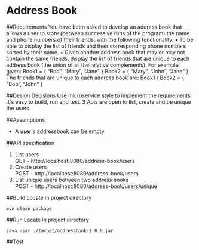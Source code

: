 # Address Book
##Requirements
You have been asked to develop an address book that allows a user to store (between
successive runs of the program) the name and phone numbers of their friends, with the
following functionality:
• To be able to display the list of friends and their corresponding phone numbers sorted
by their name.
• Given another address book that may or may not contain the same friends, display the
list of friends that are unique to each address book (the union of all the relative
complements). For example given:
Book1 = { “Bob”, “Mary”, “Jane” }
Book2 = { “Mary”, “John”, “Jane” }
The friends that are unique to each address book are:
Book1 \ Book2 = { “Bob”, “John” }

##Design Decisions
Use microservice style to implement the requirements. It's easy to build, run and test. 
3 Apis are open to list, create and be unique the users.   

##Assumptions
- A user's addressbook can be empty

##API specification
1. List users<br/>
    GET - http://localhost:8080/address-book/users
2. Create users<br/>
    POST - http://localhost:8080/address-book/users
3. List unique users between two address books<br/>
    POST - http://localhost:8080/address-book/users/unique

##Build
Locate in project directory
```
mvn clean package
```

##Run
Locate in project directory
```
java -jar ./target/addressbook-1.0.0.jar 
```

##Test
